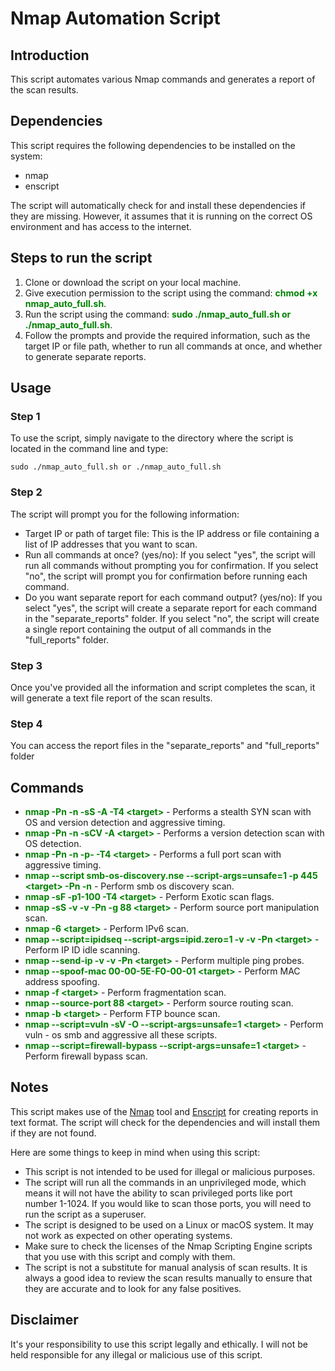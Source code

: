 <h1>Nmap Automation Script</h1>

<h2>Introduction</h2>

<p>This script automates various Nmap commands and generates a report of the scan results.</p>

<h2>Dependencies</h2>
<p>This script requires the following dependencies to be installed on the system:</p>
<ul>
  <li>nmap</li>
  <li>enscript</li>
</ul>
<p>The script will automatically check for and install these dependencies if they are missing. However, it assumes that it is running on the correct OS environment and has access to the internet.

<h2>Steps to run the script</h2>
<ol>
  <li>Clone or download the script on your local machine.</li>
  <li>Give execution permission to the script using the command: <strong style="color: green">chmod +x nmap_auto_full.sh</strong>.</li>
  <li>Run the script using the command: <strong style="color: green">sudo ./nmap_auto_full.sh or ./nmap_auto_full.sh</strong>.</li>
  <li>Follow the prompts and provide the required information, such as the target IP or file path, whether to run all commands at once, and whether to generate separate reports.</li>
</ol>
  
<h2>Usage</h2>
<h3>Step 1</h3>
<p>To use the script, simply navigate to the directory where the script is located in the command line and type: 
</p>
<pre><code>sudo ./nmap_auto_full.sh or ./nmap_auto_full.sh</code></pre>
<h3>Step 2</h3>
<p>The script will prompt you for the following information:</p>
<ul>
  <li>Target IP or path of target file: This is the IP address or file containing a list of IP addresses that you want to scan.</li>
  <li>Run all commands at once? (yes/no): If you select "yes", the script will run all commands without prompting you for confirmation. If you select "no", the script will prompt you for confirmation before running each command.</li>
  <li>Do you want separate report for each command output? (yes/no): If you select "yes", the script will create a separate report for each command in the "separate_reports" folder. If you select "no", the script will create a single report containing the output of all commands in the "full_reports" folder.</li>
</ul>
<h3>Step 3</h3>
<p> Once you've provided all the information and script completes the scan, it will generate a text file report of the scan results.</p>
<h3>Step 4</h3>
<p> You can access the report files in the "separate_reports" and "full_reports" folder </p>

<h2>Commands</h2>
<ul>
  <li><strong style="color: green">nmap -Pn -n -sS -A -T4 &lt;target&gt;</strong> - Performs a stealth SYN scan with OS and version detection and aggressive timing.</li>
  <li><strong style="color: green">nmap -Pn -n -sCV -A &lt;target&gt;</strong> - Performs a version detection scan with OS detection.</li>
  <li><strong style="color: green">nmap -Pn -n -p- -T4 &lt;target&gt;</strong> - Performs a full port scan with aggressive timing.</li>
  <li><strong style="color: green">nmap --script smb-os-discovery.nse --script-args=unsafe=1 -p 445 &lt;target> -Pn -n</strong> - Perform smb os discovery scan.</li>

  <li><strong style="color: green">nmap -sF -p1-100 -T4 &lt;target&gt;</strong> - Perform Exotic scan flags.</li>
  <li><strong style="color: green">nmap -sS -v -v -Pn -g 88 &lt;target&gt;</strong> - Perform source port manipulation scan.</li>
  <li><strong style="color: green">nmap -6 &lt;target&gt;</strong> - Perform IPv6 scan.</li>
  <li><strong style="color: green">nmap --script=ipidseq --script-args=ipid.zero=1 -v -v -Pn &lt;target&gt;</strong> - Perform IP ID idle scanning.</li>
  <li><strong style="color: green">nmap --send-ip -v -v -Pn &lt;target&gt;</strong> - Perform multiple ping probes.</li>
  <li><strong style="color: green">nmap --spoof-mac 00-00-5E-F0-00-01 &lt;target&gt;</strong> - Perform MAC address spoofing.</li>
  <li><strong style="color: green">nmap -f &lt;target&gt;</strong> - Perform fragmentation scan.</li>
  <li><strong style="color: green">nmap --source-port 88 &lt;target&gt;</strong> - Perform source routing scan.</li>
  <li><strong style="color: green">nmap -b &lt;target&gt;</strong> - Perform FTP bounce scan.</li>
  <li><strong style="color: green">nmap --script=vuln -sV -O --script-args=unsafe=1 &lt;target&gt;</strong> - Perform vuln - os smb and aggressive all these scripts.</li>
  <li><strong style="color: green">nmap --script=firewall-bypass --script-args=unsafe=1 &lt;target&gt;</strong> - Perform firewall bypass scan.</li>
</ul>

<h2>Notes</h2>
<p>This script makes use of the <a href="https://nmap.org/">Nmap</a> tool and <a href="http://www.gnu.org/software/enscript/">Enscript</a> for creating reports in text format. The script will check for the dependencies and will install them if they are not found.</p>
<p>Here are some things to keep in mind when using this script:</p>

<ul>
  <li>This script is not intended to be used for illegal or malicious purposes.</li>
  <li>The script will run all the commands in an unprivileged mode, which means it will not have the ability to scan privileged ports like port number 1-1024. If you would like to scan those ports, you will need to run the script as a superuser.</li>
  <li>The script is designed to be used on a Linux or macOS system. It may not work as expected on other operating systems.</li>
  <li>Make sure to check the licenses of the Nmap Scripting Engine scripts that you use with this script and comply with them.</li>
  <li>The script is not a substitute for manual analysis of scan results. It is always a good idea to review the scan results manually to ensure that they are accurate and to look for any false positives.</li>
</ul>

<h2>Disclaimer</h2>
<p>It's your responsibility to use this script legally and ethically. I will not be held responsible for any illegal or malicious use of this script.</p>

